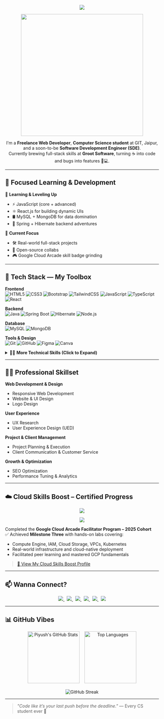 <p align="center">
  <a href="#" target="_blank">
    <img src="https://capsule-render.vercel.app/api?type=waving&color=0f2027,203a43,2c5364&height=200&section=header&text=Hey%20There!%20I'm%20Piyush%20🚀&fontSize=32&fontColor=ffffff&animation=fadeIn" />
  </a>
</p>

<p align="center">
  <a href="#" target="_blank">
    <img src="https://media.giphy.com/media/qgQUggAC3Pfv687qPC/giphy.gif" width="400"/>
  </a>
</p>

<p align="center">
  I'm a <strong>Freelance Web Developer</strong>, <strong>Computer Science student</strong> at GIT, Jaipur, and a soon-to-be <strong>Software Development Engineer (SDE)</strong>.<br/>
  Currently brewing full-stack skills at <strong>Groot Software</strong>, turning ☕ into code and bugs into features 🐞💻.
</p>

---

## 🎯 Focused Learning & Development

🧠 **Learning & Leveling Up**  
- ⚡ JavaScript (core + advanced)  
- ⚛️ React.js for building dynamic UIs  
- 🛢️ MySQL + MongoDB for data domination  
- 🌱 Spring + Hibernate backend adventures

💼 **Current Focus**  
- 🛠️ Real-world full-stack projects  
- 🤝 Open-source collabs  
- 🎮 Google Cloud Arcade skill badge grinding

---

## 🧰 Tech Stack — My Toolbox

**Frontend**  
![HTML5](https://img.shields.io/badge/HTML5-E34F26?style=flat&logo=html5&logoColor=white)
![CSS3](https://img.shields.io/badge/CSS3-1572B6?style=flat&logo=css3&logoColor=white)
![Bootstrap](https://img.shields.io/badge/Bootstrap-563D7C?style=flat&logo=bootstrap&logoColor=white)
![TailwindCSS](https://img.shields.io/badge/Tailwind-38B2AC?style=flat&logo=tailwind-css&logoColor=white)
![JavaScript](https://img.shields.io/badge/JavaScript-F7DF1E?style=flat&logo=javascript&logoColor=black)
![TypeScript](https://img.shields.io/badge/TypeScript-007ACC?style=flat&logo=typescript&logoColor=white)
![React](https://img.shields.io/badge/React-20232A?style=flat&logo=react&logoColor=61DAFB)

**Backend**  
![Java](https://img.shields.io/badge/Java-007396?style=flat&logo=java&logoColor=white)
![Spring Boot](https://img.shields.io/badge/Spring_Boot-6DB33F?style=flat&logo=spring-boot&logoColor=white)
![Hibernate](https://img.shields.io/badge/Hibernate-59666C?style=flat&logo=hibernate&logoColor=white)
![Node.js](https://img.shields.io/badge/Node.js-339933?style=flat&logo=nodedotjs&logoColor=white)

**Database**  
![MySQL](https://img.shields.io/badge/MySQL-4479A1?style=flat&logo=mysql&logoColor=white)
![MongoDB](https://img.shields.io/badge/MongoDB-47A248?style=flat&logo=mongodb&logoColor=white)

**Tools & Design**  
![Git](https://img.shields.io/badge/Git-F05032?style=flat&logo=git&logoColor=white)
![GitHub](https://img.shields.io/badge/GitHub-181717?style=flat&logo=github&logoColor=white)
![Figma](https://img.shields.io/badge/Figma-F24E1E?style=flat&logo=figma&logoColor=white)
![Canva](https://img.shields.io/badge/Canva-00C4CC?style=flat&logo=canva&logoColor=white)

<details>
  <summary>👨‍💻 <strong>More Technical Skills (Click to Expand)</strong></summary>

- 🔄 Git branching, merging & GitHub workflow  
- 🧪 REST API design, JWT auth, error handling  
- ⚙️ Postman, IntelliJ, VS Code (power-user setup)  
- ☁️ GCP basics, Firebase, GitHub Pages, Render  
- 🧱 MVC & layered architecture (Spring + React)  
- 🐛 Chrome DevTools, React DevTools, MySQL query tuning  
- 🧹 Clean code, debugging, basic CI/CD (GitHub Actions)  
- 🧠 Agile workflow, team collaboration (Trello, GitHub Projects)

</details>

---

## 🧑‍💼 Professional Skillset

**Web Development & Design**  
- Responsive Web Development  
- Website & UI Design  
- Logo Design  

**User Experience**  
- UX Research  
- User Experience Design (UED)  

**Project & Client Management**  
- Project Planning & Execution  
- Client Communication & Customer Service  

**Growth & Optimization**  
- SEO Optimization  
- Performance Tuning & Analytics  

---

## ☁️ Cloud Skills Boost – Certified Progress

<p align="center">
  <a href="https://www.cloudskillsboost.google/public_profiles/8de7c885-cade-4966-9777-f1f109ab6c44" target="_blank">
    <img src="https://readme-typing-svg.demolab.com/?lines=Google+Cloud+Arcade+Facilitator+2025;Milestone+Three+Achieved!;Hands-on+Labs,+GCP,+Qwiklabs+Mastered!&center=true&width=500&height=50&color=4285F4&font=Fira%20Code" />
  </a>
</p>

<p align="center">
  <a href="https://www.cloudskillsboost.google/public_profiles/8de7c885-cade-4966-9777-f1f109ab6c44" target="_blank">
    <img src="https://img.shields.io/badge/Google%20Cloud-Skills%20Boost-blue?style=for-the-badge&logo=googlecloud&logoColor=white" />
  </a>
</p>

Completed the **Google Cloud Arcade Facilitator Program – 2025 Cohort**  
✅ Achieved **Milestone Three** with hands-on labs covering:  
- Compute Engine, IAM, Cloud Storage, VPCs, Kubernetes  
- Real-world infrastructure and cloud-native deployment  
- Facilitated peer learning and mastered GCP fundamentals

> [📂 View My Cloud Skills Boost Profile](https://www.cloudskillsboost.google/public_profiles/8de7c885-cade-4966-9777-f1f109ab6c44)

---

## 📫 Wanna Connect?

<p align="center">
  <a href="https://www.linkedin.com/in/piyush64bit" target="_blank">
    <img src="https://img.shields.io/badge/LinkedIn-Connect-blue?style=flat&logo=linkedin" />
  </a>
  &nbsp;
  <a href="mailto:piiyush.sonii@outlook.com" target="_blank">
    <img src="https://img.shields.io/badge/Email-Me-informational?style=flat&logo=gmail" />
  </a>
  &nbsp;
  <a href="https://piyushportfolio.live" target="_blank">
    <img src="https://img.shields.io/badge/Portfolio-Visit%20Now-9cf?style=flat&logo=vercel" />
  </a>
  &nbsp;
  <a href="tel:+919660283856" target="_blank">
    <img src="https://img.shields.io/badge/Call-Now-brightgreen?style=flat&logo=phone&logoColor=white" />
  </a>
  &nbsp;
  <a href="https://wa.me/919660283856" target="_blank">
    <img src="https://img.shields.io/badge/WhatsApp-Chat-green?style=flat&logo=whatsapp&logoColor=white" />
  </a>
  &nbsp;
  <a href="https://drive.google.com/uc?export=download&id=1ZdEUm7xN_zrC6S7OYtaIF2lyLhWQGp_R" target="_blank">
    <img src="https://img.shields.io/badge/Resume-Download-informational?style=flat&logo=google-drive&logoColor=white" />
  </a>
</p>

---

## 📊 GitHub Vibes

<div align="center">

  <img src="https://github-readme-stats.vercel.app/api?username=piyush64-bit&show_icons=true&theme=react" alt="Piyush's GitHub Stats" height="170"/>
  &nbsp;&nbsp;
  <img src="https://github-readme-stats.vercel.app/api/top-langs/?username=piyush64-bit&layout=compact&theme=react" alt="Top Languages" height="170"/>

</div>

<br/>

<div align="center">
  <img src="https://streak-stats.demolab.com/?user=piyush64-bit&theme=react&hide_border=true" alt="GitHub Streak"/>
</div>

---

> *"Code like it’s your last push before the deadline."* — Every CS student ever 😤
